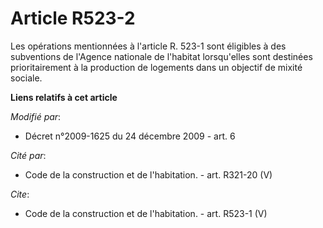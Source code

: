 # Article R523-2

Les opérations mentionnées à l'article R. 523-1 sont éligibles à des subventions de l'Agence nationale de l'habitat
lorsqu'elles sont destinées prioritairement à la production de logements dans un objectif de mixité sociale.

**Liens relatifs à cet article**

_Modifié par_:

  - Décret n°2009-1625 du 24 décembre 2009 - art. 6

_Cité par_:

  - Code de la construction et de l'habitation. - art. R321-20 (V)

_Cite_:

  - Code de la construction et de l'habitation. - art. R523-1 (V)
